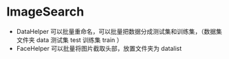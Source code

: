 # ImageSearch

+ DataHelper 可以批量重命名，可以批量把数据分成测试集和训练集，（数据集文件夹 data 测试集 test 训练集 train ） 
+ FaceHelper 可以批量将图片截取头部，放置文件夹为 datalist

